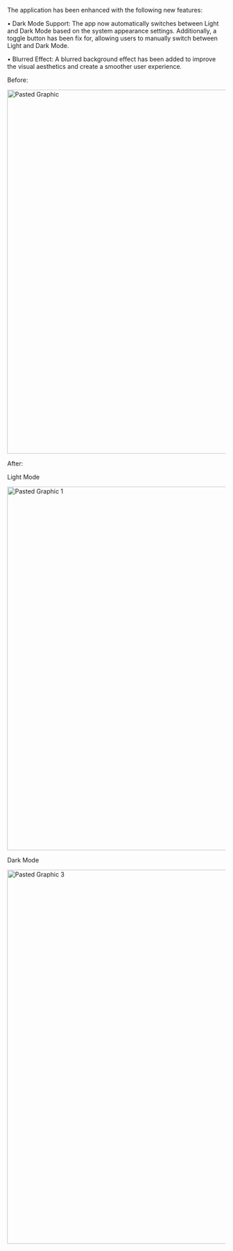 The application has been enhanced with the following new features:
	
 •	Dark Mode Support: The app now automatically switches between Light and Dark Mode based on the system appearance settings. Additionally, a toggle button has been fix for, allowing users to manually switch between Light and Dark Mode.
 	
  •	Blurred Effect: A blurred background effect has been added to improve the visual aesthetics and create a smoother user experience.
  
Before:

<img width="838" alt="Pasted Graphic" src="https://github.com/user-attachments/assets/bafc2eef-7671-4cef-8aa3-b067b44b2895" />



After: 

Light Mode

<img width="837" alt="Pasted Graphic 1" src="https://github.com/user-attachments/assets/e7c50ac4-0b9a-42ad-9b9e-aa73eda4e96f" />


Dark Mode

<img width="861" alt="Pasted Graphic 3" src="https://github.com/user-attachments/assets/65911d86-f04e-43ed-aada-85d409d620b4" />


